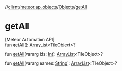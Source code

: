 //[client](../../../index.md)/[meteor.api.objects](../index.md)/[Objects](index.md)/[getAll](get-all.md)

# getAll

[Meteor Automation API]\
fun [getAll](get-all.md)(): [ArrayList](https://kotlinlang.org/api/latest/jvm/stdlib/kotlin.collections/-array-list/index.html)&lt;TileObject&gt;?

fun [getAll](get-all.md)(vararg ids: [Int](https://kotlinlang.org/api/latest/jvm/stdlib/kotlin/-int/index.html)): [ArrayList](https://kotlinlang.org/api/latest/jvm/stdlib/kotlin.collections/-array-list/index.html)&lt;TileObject&gt;?

fun [getAll](get-all.md)(vararg names: [String](https://kotlinlang.org/api/latest/jvm/stdlib/kotlin/-string/index.html)): [ArrayList](https://kotlinlang.org/api/latest/jvm/stdlib/kotlin.collections/-array-list/index.html)&lt;TileObject&gt;?
